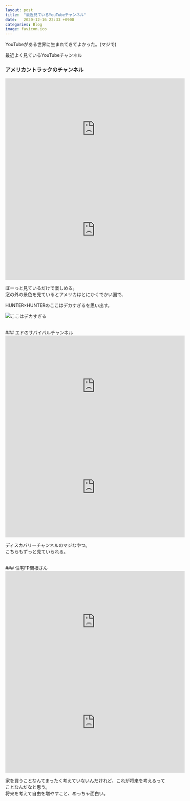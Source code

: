 ```yaml
---
layout: post
title:  "最近見ているYouTubeチャンネル"
date:   2020-12-16 22:33 +0900
categories: Blog
image: favicon.ico
---
```

YouTubeがある世界に生まれてきてよかった。(マジで)


最近よく見ているYouTubeチャンネル
### アメリカントラックのチャンネル
<iframe width="560" height="315" src="https://www.youtube.com/embed/3vv1l5fmJOE" frameborder="0" allow="accelerometer; autoplay; clipboard-write; encrypted-media; gyroscope; picture-in-picture" allowfullscreen></iframe>
<br>
<iframe width="560" height="315" src="https://www.youtube.com/embed/E1djY_Ib3YM" frameborder="0" allow="accelerometer; autoplay; clipboard-write; encrypted-media; gyroscope; picture-in-picture" allowfullscreen></iframe>


ぼーっと見ているだけで楽しめる。  
窓の外の景色を見ているとアメリカはとにかくでかい国で、
  
HUNTER×HUNTERのここはデカすぎるを思い出す。 

![ここはデカすぎる](https://animemiru.jp/wp-content/uploads/2020/09/HUNTER%C3%97HUNTER-ankokutairiku.jpg)


<br>
### エドのサバイバルチャンネル
<iframe width="560" height="315" src="https://www.youtube.com/embed/qzBgoB6xMt0" frameborder="0" allow="accelerometer; autoplay; clipboard-write; encrypted-media; gyroscope; picture-in-picture" allowfullscreen></iframe>
<br>
<iframe width="560" height="315" src="https://www.youtube.com/embed/NSwOF_A0LfM" frameborder="0" allow="accelerometer; autoplay; clipboard-write; encrypted-media; gyroscope; picture-in-picture" allowfullscreen></iframe>


ディスカバリーチャンネルのマジなやつ。  
こちらもずっと見ていられる。


<br>
### 住宅FP関根さん
<iframe width="560" height="315" src="https://www.youtube.com/embed/XTZlJrwfmDI" frameborder="0" allow="accelerometer; autoplay; clipboard-write; encrypted-media; gyroscope; picture-in-picture" allowfullscreen></iframe>
<br>
<iframe width="560" height="315" src="https://www.youtube.com/embed/YEG17H8g1ZI" frameborder="0" allow="accelerometer; autoplay; clipboard-write; encrypted-media; gyroscope; picture-in-picture" allowfullscreen></iframe>


家を買うことなんてまったく考えていないんだけれど、これが将来を考えるってことなんだなと思う。  
将来を考えて自由を増やすこと、めっちゃ面白い。